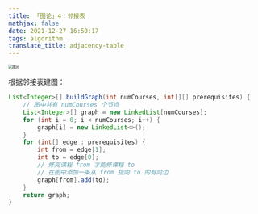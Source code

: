 ```yaml
---
title: 「图论」4：邻接表
mathjax: false
date: 2021-12-27 16:50:17
tags: algorithm
translate_title: adjacency-table
---
```


<img src="D:/Blog/source/_posts/离散图论4：邻接表/9738807-2c15062503d7aa64.jpeg" alt="图片" style="zoom:50%;" />


根据邻接表建图：

```java
List<Integer>[] buildGraph(int numCourses, int[][] prerequisites) {
    // 图中共有 numCourses 个节点
    List<Integer>[] graph = new LinkedList[numCourses];
    for (int i = 0; i < numCourses; i++) {
        graph[i] = new LinkedList<>();
    }
    for (int[] edge : prerequisites) {
        int from = edge[1];
        int to = edge[0];
        // 修完课程 from 才能修课程 to
        // 在图中添加一条从 from 指向 to 的有向边
        graph[from].add(to);
    }
    return graph;
}
```

